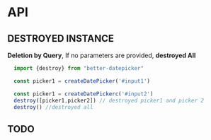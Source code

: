 # API

## DESTROYED INSTANCE

**Deletion by Query**, If no parameters are provided, **destroyed All**

```js
  import {destroy} from "better-datepicker"

  const picker1 = createDatePicker('#input1')

  const picker1 = createDatePickerc('#input2')
  destroy([picker1,picker2]) // destroyed picker1 and picker 2
  destroy() //destroyed all 
```

## TODO
